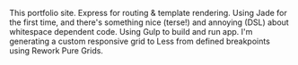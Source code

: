 This portfolio site. Express for routing & template rendering. Using Jade for the first time, and there's something nice (terse!) and annoying (DSL) about whitespace dependent code. Using Gulp to build and run app. I'm generating a custom responsive grid to Less from defined breakpoints using Rework Pure Grids.
